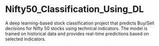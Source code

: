 # Nifty50_Classification_Using_DL
A deep learning-based stock classification project that predicts Buy/Sell decisions for Nifty 50 stocks using technical indicators. The model is trained on historical data and provides real-time predictions based on selected indicators.
